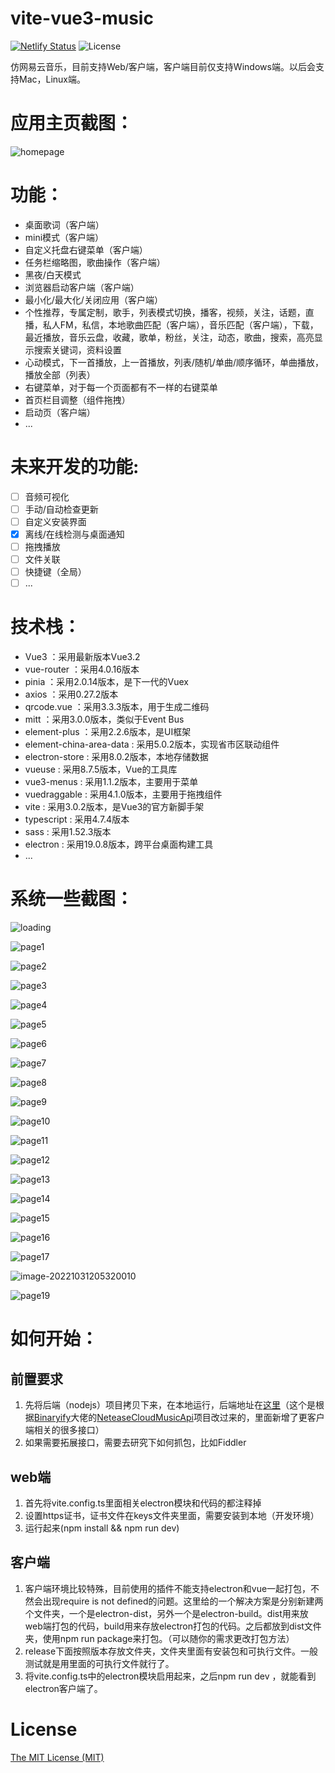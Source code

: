 # vite-vue3-music

[![Netlify Status](https://api.netlify.com/api/v1/badges/80056bf0-069e-440c-a736-1781a1132187/deploy-status)](https://app.netlify.com/sites/neteasemusic/deploys) ![License](https://camo.githubusercontent.com/8d9f0c2c8232cb73a75fe504626eefdd12aa61b7fb40a5a539fd8faed7bfe876/68747470733a2f2f696d672e736869656c64732e696f2f6769746875622f6c6963656e73652f7472617a796e2f69656173654d757369632e7376673f7374796c653d666c61742d737175617265)

仿网易云音乐，目前支持Web/客户端，客户端目前仅支持Windows端。以后会支持Mac，Linux端。

# 应用主页截图：

![homepage](https://raw.githubusercontent.com/userZheng686/vite-vue3-music/electron/docs/image/homepage.png)



# 功能：

- 桌面歌词（客户端）
- mini模式（客户端）
- 自定义托盘右键菜单（客户端）
- 任务栏缩略图，歌曲操作（客户端）
- 黑夜/白天模式
- 浏览器启动客户端（客户端）
- 最小化/最大化/关闭应用（客户端）
- 个性推荐，专属定制，歌手，列表模式切换，播客，视频，关注，话题，直播，私人FM，私信，本地歌曲匹配（客户端），音乐匹配（客户端），下载，最近播放，音乐云盘，收藏，歌单，粉丝，关注，动态，歌曲，搜索，高亮显示搜索关键词，资料设置
- 心动模式，下一首播放，上一首播放，列表/随机/单曲/顺序循环，单曲播放，播放全部（列表）
- 右键菜单，对于每一个页面都有不一样的右键菜单
- 首页栏目调整（组件拖拽）
- 启动页（客户端）
- ...

# 未来开发的功能:

- [ ] 音频可视化
- [ ] 手动/自动检查更新
- [ ] 自定义安装界面
- [x] 离线/在线检测与桌面通知
- [ ] 拖拽播放
- [ ] 文件关联
- [ ] 快捷键（全局）
- [ ] ...

# 技术栈：

- Vue3 ：采用最新版本Vue3.2
- vue-router ：采用4.0.16版本
- pinia ：采用2.0.14版本，是下一代的Vuex
- axios ：采用0.27.2版本
- qrcode.vue ：采用3.3.3版本，用于生成二维码
- mitt ：采用3.0.0版本，类似于Event Bus
- element-plus ：采用2.2.6版本，是UI框架
- element-china-area-data : 采用5.0.2版本，实现省市区联动组件
- electron-store : 采用8.0.2版本，本地存储数据
- vueuse : 采用8.7.5版本，Vue的工具库
- vue3-menus : 采用1.1.2版本，主要用于菜单
- vuedraggable : 采用4.1.0版本，主要用于拖拽组件
- vite : 采用3.0.2版本，是Vue3的官方新脚手架
- typescript : 采用4.7.4版本
- sass : 采用1.52.3版本
- electron : 采用19.0.8版本，跨平台桌面构建工具
- ...

# 系统一些截图：

![loading](https://raw.githubusercontent.com/userZheng686/vite-vue3-music/electron/docs/image/loading.gif)

![page1](https://github.com/userZheng686/vite-vue3-music/blob/electron/docs/image/page1.gif?raw=true)

![page2](https://raw.githubusercontent.com/userZheng686/vite-vue3-music/electron/docs/image/page2.png)

![page3](https://raw.githubusercontent.com/userZheng686/vite-vue3-music/electron/docs/image/page3.png)

![page4](https://github.com/userZheng686/vite-vue3-music/blob/electron/docs/image/page4.png?raw=true)

![page5](https://github.com/userZheng686/vite-vue3-music/blob/electron/docs/image/page5.gif?raw=true)

![page6](https://github.com/userZheng686/vite-vue3-music/blob/electron/docs/image/page6.png?raw=true)

![page7](https://github.com/userZheng686/vite-vue3-music/blob/electron/docs/image/page7.png?raw=true)

![page8](https://github.com/userZheng686/vite-vue3-music/blob/electron/docs/image/page8.png?raw=true)

![page9](https://github.com/userZheng686/vite-vue3-music/blob/electron/docs/image/page9.gif?raw=true)

![page10](https://github.com/userZheng686/vite-vue3-music/blob/electron/docs/image/page10.png?raw=true)

![page11](https://github.com/userZheng686/vite-vue3-music/blob/electron/docs/image/page11.png?raw=true)

![page12](https://github.com/userZheng686/vite-vue3-music/blob/electron/docs/image/page12.gif?raw=true)

![page13](https://github.com/userZheng686/vite-vue3-music/blob/electron/docs/image/page13.png?raw=true)

![page14](https://github.com/userZheng686/vite-vue3-music/blob/electron/docs/image/page14.gif?raw=true)

![page15](https://github.com/userZheng686/vite-vue3-music/blob/electron/docs/image/page15.gif?raw=true)

![page16](https://github.com/userZheng686/vite-vue3-music/blob/electron/docs/image/page16.png?raw=true)

![page17](https://github.com/userZheng686/vite-vue3-music/blob/electron/docs/image/page17.gif?raw=true)

![image-20221031205320010](https://github.com/userZheng686/vite-vue3-music/blob/electron/docs/image/page18.png?raw=true)

![page19](https://github.com/userZheng686/vite-vue3-music/blob/electron/docs/image/page19.gif?raw=true)

# 如何开始：

## 前置要求

1. 先将后端（nodejs）项目拷贝下来，在本地运行，后端地址在[这里](https://github.com/userZheng686/NeteaseCloudMusicApi.git)（这个是根据[Binaryify](https://github.com/Binaryify)大佬的[NeteaseCloudMusicApi](https://github.com/Binaryify/NeteaseCloudMusicApi.git)项目改过来的，里面新增了更客户端相关的很多接口）
2. 如果需要拓展接口，需要去研究下如何抓包，比如Fiddler

## web端

1. 首先将vite.config.ts里面相关electron模块和代码的都注释掉
2. 设置https证书，证书文件在keys文件夹里面，需要安装到本地（开发环境）
3. 运行起来(npm install && npm run dev)

## 客户端

1. 客户端环境比较特殊，目前使用的插件不能支持electron和vue一起打包，不然会出现require is not defined的问题。这里给的一个解决方案是分别新建两个文件夹，一个是electron-dist，另外一个是electron-build。dist用来放web端打包的代码，build用来存放electron打包的代码。之后都放到dist文件夹，使用npm run package来打包。（可以随你的需求更改打包方法）
2. release下面按照版本存放文件夹，文件夹里面有安装包和可执行文件。一般测试就是用里面的可执行文件就行了。
3. 将vite.config.ts中的electron模块启用起来，之后npm run dev ，就能看到electron客户端了。

# License

[The MIT License (MIT)](https://github.com/Binaryify/NeteaseCloudMusicApi/blob/master/LICENSE)